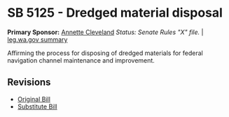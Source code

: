 # SB 5125 - Dredged material disposal
**Primary Sponsor:** [Annette Cleveland](/person/leg/annette.cleveland.md)
*Status: Senate Rules "X" file.* | [leg.wa.gov summary](https://app.leg.wa.gov/billsummary?BillNumber=5125&Year=2021)

Affirming the process for disposing of dredged materials for federal navigation channel maintenance and improvement.

## Revisions
* [Original Bill](1/)
* [Substitute Bill](S/)